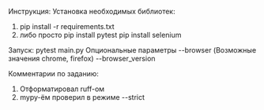 Инструкция:
Установка необходимых библиотек: 
1. pip install -r requirements.txt
2. либо просто
  pip install pytest
  pip install selenium

Запуск:
pytest main.py
Опциональные параметры 
--browser
(Возможные значения chrome, firefox)
--browser_version

Комментарии по заданию:
1. Отформатировал ruff-ом
2. mypy-ём проверил в режиме --strict
